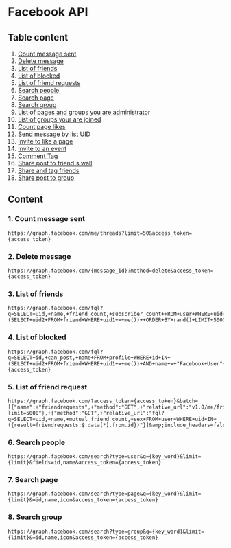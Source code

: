 # Facebook API

## Table content

1. [Count message sent](#count-message-sent)
2. [Delete message](#delete-message)
3. [List of friends](#list-of-friends)
4. [List of blocked](#list-of-blocked)
5. [List of friend requests](#list-of-friend-requests)
6. [Search people](#search-people)
7. [Search page](#search-page)
8. [Search group](#search-group)
9. [List of pages and groups you are administrator](#list-of-pages-and-groups-you-are-administrator)
10. [List of groups your are joined](#list-of-groups-you-are-joined)
11. [Count page likes](#count-page-likes)
12. [Send message by list UID](#send-message-by-list-uid)
13. [Invite to like a page](#invite-to-like-a-page)
14. [Invite to an event](#invite-to-an-event)
15. [Comment Tag](#comment-tag)
16. [Share post to friend's wall](#share-post-to-friend-s-wall)
17. [Share and tag friends](#share-and-tag-friends)
18. [Share post to group](#share-post-to-group)

## Content

### 1. Count message sent
```
https://graph.facebook.com/me/threads?limit=50&access_token={access_token}
```

### 2. Delete message
```
https://graph.facebook.com/{message_id}?method=delete&access_token={access_token}
```

### 3. List of friends
```
https://graph.facebook.com/fql?q=SELECT+uid,+name,+friend_count,+subscriber_count+FROM+user+WHERE+uid+IN+(SELECT+uid2+FROM+friend+WHERE+uid1+=+me())++ORDER+BY+rand()+LIMIT+5000&access_token=
```

### 4. List of blocked
```
https://graph.facebook.com/fql?q=SELECT+id,+can_post,+name+FROM+profile+WHERE+id+IN+(SELECT+uid2+FROM+friend+WHERE+uid1+=+me())+AND+name+=+"Facebook+User"+ORDER+BY+rand()+LIMIT+5000&access_token={access_token}
```

### 5. List of friend request
```
https://graph.facebook.com/?access_token={access_token}&batch=[{"name":+"friendrequests",+"method":"GET",+"relative_url":"v1.0/me/friendrequests?limit=5000"},+{"method":"GET",+"relative_url":"fql?q=SELECT+uid,+name,+mutual_friend_count,+sex+FROM+user+WHERE+uid+IN+({result=friendrequests:$.data[*].from.id})"}]&amp;include_headers=false&amp;method=post
```

### 6. Search people
```
https://graph.facebook.com/search?type=user&q={key_word}&limit={limit}&fields=id,name&access_token={access_token}
```

### 7. Search page
```
https://graph.facebook.com/search?type=page&q={key_word}&limit={limit}&=id,name,icon&access_token={access_token}
```

### 8. Search group
```
https://graph.facebook.com/search?type=group&q={key_word}&limit={limit}&=id,name,icon&access_token={access_token}
```
